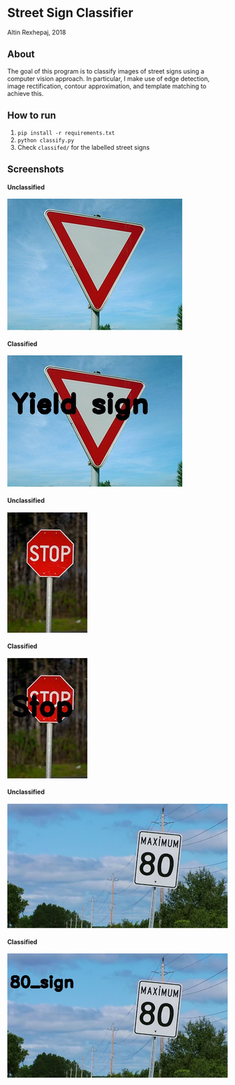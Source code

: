 # Street Sign Classifier
Altin Rexhepaj, 2018

## About
The goal of this program is to classify images of street signs using a computer vision approach. In particular, I make use of edge detection, image rectification, contour approximation, and template matching to achieve this.

## How to run
1. `pip install -r requirements.txt`
2. `python classify.py`
3. Check `classifed/` for the labelled street signs


## Screenshots
#### Unclassified
![img](/images/yield_sign1.jpg)
#### Classified
![img](/classified/Yield_sign.jpg)
#### Unclassified
![img](/images/stop4.jpg)
#### Classified
![img](/classified/Stop_sign.jpg)
#### Unclassified
![img](/images/speedsign14.jpg)
#### Classified
![img](/classified/80_sign.jpg)

